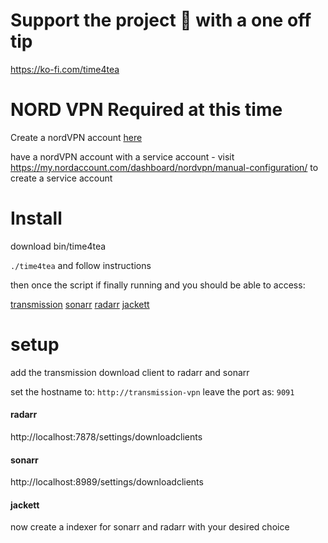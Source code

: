 # Support the project 🙏 with a one off tip

https://ko-fi.com/time4tea 

# NORD VPN Required at this time

Create a nordVPN account [here](https://ref.nordvpn.com/SHbmTxmwVbT)

have a nordVPN account with a service account - visit https://my.nordaccount.com/dashboard/nordvpn/manual-configuration/ to create a service account 



# Install 

download bin/time4tea

`./time4tea` and follow instructions

then once the script if finally running and you should be able to access:

[transmission](http://localhost:9091)
[sonarr](http://localhost:8989)
[radarr](http://localhost:7878)
[jackett](http://localhost:7119)

# setup

add the transmission download client to radarr and sonarr

set the hostname to: `http://transmission-vpn` 
leave the port as: `9091`


#### radarr

http://localhost:7878/settings/downloadclients

#### sonarr

http://localhost:8989/settings/downloadclients


#### jackett
now create a indexer for sonarr and radarr with your desired choice 
